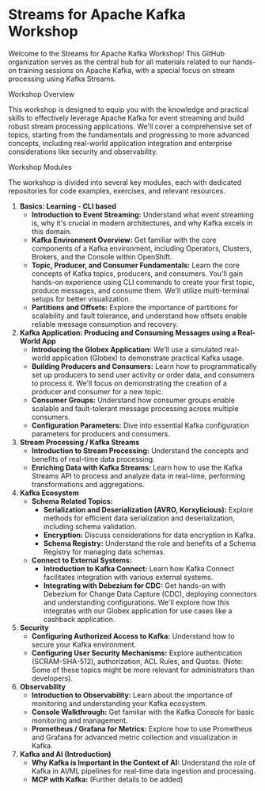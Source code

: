# Streams for Apache Kafka Workshop

Welcome to the Streams for Apache Kafka Workshop! This GitHub organization serves as the central hub for all materials related to our hands-on training sessions on Apache Kafka, with a special focus on stream processing using Kafka Streams.

Workshop Overview

This workshop is designed to equip you with the knowledge and practical skills to effectively leverage Apache Kafka for event streaming and build robust stream processing applications. We'll cover a comprehensive set of topics, starting from the fundamentals and progressing to more advanced concepts, including real-world application integration and enterprise considerations like security and observability.

Workshop Modules

The workshop is divided into several key modules, each with dedicated repositories for code examples, exercises, and relevant resources.

1.  **Basics: Learning - CLI based**
    *   **Introduction to Event Streaming:** Understand what event streaming is, why it's crucial in modern architectures, and why Kafka excels in this domain.
    *   **Kafka Environment Overview:** Get familiar with the core components of a Kafka environment, including Operators, Clusters, Brokers, and the Console within OpenShift.
    *   **Topic, Producer, and Consumer Fundamentals:** Learn the core concepts of Kafka topics, producers, and consumers. You'll gain hands-on experience using CLI commands to create your first topic, produce messages, and consume them. We'll utilize multi-terminal setups for better visualization.
    *   **Partitions and Offsets:** Explore the importance of partitions for scalability and fault tolerance, and understand how offsets enable reliable message consumption and recovery.
2.  **Kafka Application: Producing and Consuming Messages using a Real-World App**
    *   **Introducing the Globex Application:** We'll use a simulated real-world application (Globex) to demonstrate practical Kafka usage.
    *   **Building Producers and Consumers:** Learn how to programmatically set up producers to send user activity or order data, and consumers to process it. We'll focus on demonstrating the creation of a producer and consumer for a new topic.
    *   **Consumer Groups:** Understand how consumer groups enable scalable and fault-tolerant message processing across multiple consumers.
    *   **Configuration Parameters:** Dive into essential Kafka configuration parameters for producers and consumers.
3.  **Stream Processing / Kafka Streams**
    *   **Introduction to Stream Processing:** Understand the concepts and benefits of real-time data processing.
    *   **Enriching Data with Kafka Streams:** Learn how to use the Kafka Streams API to process and analyze data in real-time, performing transformations and aggregations.
4.  **Kafka Ecosystem**
    *   **Schema Related Topics:**
        *   **Serialization and Deserialization (AVRO, Korxylicious):** Explore methods for efficient data serialization and deserialization, including schema validation.
        *   **Encryption:** Discuss considerations for data encryption in Kafka.
        *   **Schema Registry:** Understand the role and benefits of a Schema Registry for managing data schemas.
    *   **Connect to External Systems:**
        *   **Introduction to Kafka Connect:** Learn how Kafka Connect facilitates integration with various external systems.
        *   **Integrating with Debezium for CDC:** Get hands-on with Debezium for Change Data Capture (CDC), deploying connectors and understanding configurations. We'll explore how this integrates with our Globex application for use cases like a cashback application.
5.  **Security**
    *   **Configuring Authorized Access to Kafka:** Understand how to secure your Kafka environment.
    *   **Configuring User Security Mechanisms:** Explore authentication (SCRAM-SHA-512), authorization, ACL Rules, and Quotas. (Note: Some of these topics might be more relevant for administrators than developers).
6.  **Observability**
    *   **Introduction to Observability:** Learn about the importance of monitoring and understanding your Kafka ecosystem.
    *   **Console Walkthrough:** Get familiar with the Kafka Console for basic monitoring and management.
    *   **Prometheus / Grafana for Metrics:** Explore how to use Prometheus and Grafana for advanced metric collection and visualization in Kafka.
7.  **Kafka and AI (Introduction)**
    *   **Why Kafka is Important in the Context of AI:** Understand the role of Kafka in AI/ML pipelines for real-time data ingestion and processing.
    *   **MCP with Kafka:** (Further details to be added)
